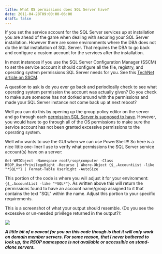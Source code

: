 ```yaml
---
title: What OS permissions does SQL Server have?
date: 2011-04-28T09:00:00-06:00
draft: false
---
```


If you set the service account for the SQL Server services up at installation you are ahead of the game when dealing with securing your SQL Server installation. However there are some environments where the DBA does not do the initial installation of SQL Server. That requires the DBA to go back and configure a custom account for the services after the installation.

In most instances if you use the SQL Server Configuration Manager (SSCM) to set the service account it should configure all the file, registry, and operating system permissions SQL Server needs for you. See this <a href="http://technet.microsoft.com/en-us/library/ms174212.aspx" target="_blank">TechNet article on SSCM</a>.

A question to ask is do you ever go back and periodically check to see what operating system permission the account was actually given? Do you check to make sure someone has not dorked around with the permissions and made your SQL Server instance not come back up at next reboot?

Well you can do this by opening up the group policy editor on the server and go through each <a href="http://msdn.microsoft.com/en-us/library/ms143504.aspx" target="_blank">permission SQL Server is supposed to have</a>. However, you would have to go through all of the OS permissions to make sure the service account has not been granted excessive permissions to the operating system.

Well who wants to use the GUI when we can use PowerShell!!! So here is a nice little one-liner I use to verify what permissions the SQL Server service account(s) have on a server:

`Get-WMIObject -Namespace root\rsop\computer -Class RSOP_UserPrivilegeRight -Recurse |
Where-Object {$_.AccountList -like "*SQL*"} | Format-Table UserRight -AutoSize`

This portion of the code is where you will adjust it for your environment: `{$_.AccountList -like "*SQL*"}`. As written above this will return the permissions found to have an account name/group assigned to it that contains the text "SQL" within the name. Adjust this portion to your specific requirements.

This is a screenshot of what your output should resemble. (Do you see the excessive or un-needed privilege returned in the output?):

![](/img/results.jpg)

**_A little bit of a caveat for you on this code though is that it will only work on domain member servers. For some reason, that I never bothered to look up, the RSOP namespace is not available or accessible on stand-alone servers._**
